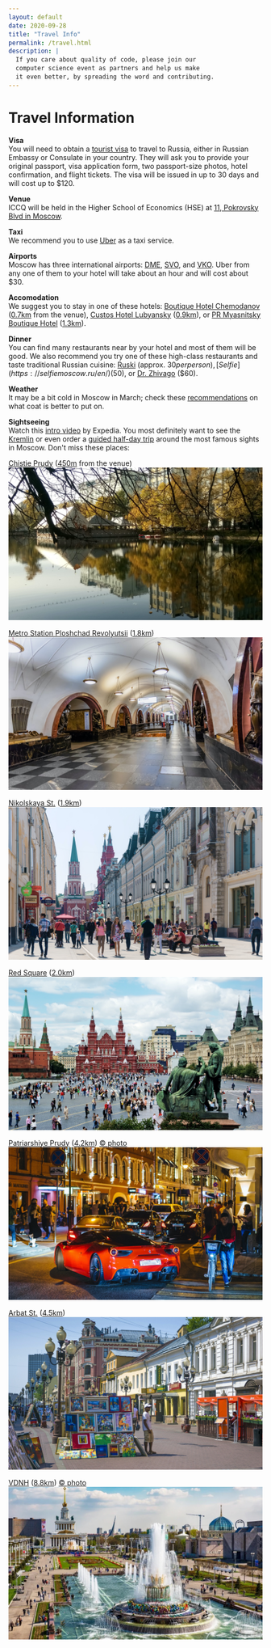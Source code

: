 ```yaml
---
layout: default
date: 2020-09-28
title: "Travel Info"
permalink: /travel.html
description: |
  If you care about quality of code, please join our
  computer science event as partners and help us make
  it even better, by spreading the word and contributing.
---
```


# Travel Information

**Visa**<br/>
You will need to obtain a [tourist visa](https://en.wikipedia.org/wiki/Visa_policy_of_Russia)
to travel to Russia, either in Russian Embassy or Consulate in your country.
They will ask you to provide
your original passport, visa application form, two passport-size photos,
hotel confirmation, and flight tickets.
The visa will be issued in up to 30 days and will cost up to $120.

**Venue**<br/>
ICCQ will be held in the Higher School of Economics (HSE)
at [11, Pokrovsky Blvd in Moscow](https://goo.gl/maps/B587C4Q8YdBZZ7WT9).

**Taxi**<br/>
We recommend you to use [Uber](https://www.uber.com/) as a taxi service.

**Airports**<br/>
Moscow has three international airports:
[DME](https://www.dme.ru/en/),
[SVO](https://www.svo.aero/en/main),
and
[VKO](http://www.vnukovo.ru/en/).
Uber from any one of them to your hotel will take about an hour
and will cost about $30.

**Accomodation**<br/>
We suggest you to stay in one of these hotels:
[Boutique Hotel Chemodanov](https://chemodanov-hotel.ru/en)
  ([0.7km](https://goo.gl/maps/2bU1BDmGiYgqS3GHA) from the venue),
[Custos Hotel Lubyansky](https://custoshotels.com/custos-hotel-lubyansky/?lang=en)
  ([0.9km](https://g.page/Custos-Lubyansky?share)),
or
[PR Myasnitsky Boutique Hotel](https://prhotelgroup.ru/en/)
  ([1.3km](https://goo.gl/maps/vNSj4qsSkkoag6vN9)).

**Dinner**<br/>
You can find many restaurants near by your hotel and most of them will be
good. We also recommend you try one of these high-class restaurants and taste
traditional Russian cuisine:
[Ruski](http://ruski.354group.com/en/) (approx. $30 per person),
[Selfie](https://selfiemoscow.ru/en/) ($50),
or
[Dr. Zhivago](https://drzhivago.ru/en/about) ($60).

**Weather**<br/>
It may be a bit cold in Moscow in March; check
these [recommendations](https://www.tripsavvy.com/moscow-in-march-weather-events-and-tips-1501814)
on what coat is better to put on.

**Sightseeing**<br/>
Watch this [intro video](https://www.youtube.com/watch?v=pnN2BNrSrXY) by Expedia.
You most definitely want to see the [Kremlin](https://en.wikipedia.org/wiki/Moscow_Kremlin)
or even order a [guided half-day trip](https://www.viator.com/Moscow-tours/Half-day-Tours/d5066-g12-c95)
around the most famous sights in Moscow. Don't miss these places:

[Chistie Prudy](https://en.wikipedia.org/wiki/Clean_Ponds)
([450m](https://goo.gl/maps/UZ4ymutEreZjEUPM9) from the venue)
![chistie-prudy](/images/city/chistie-prudy.jpg)

[Metro Station Ploshchad Revolyutsii](https://en.wikipedia.org/wiki/Ploshchad_Revolyutsii_%28Moscow_Metro%29)
([1.8km](https://goo.gl/maps/95uwV6GDtKCVZK8eA))
![ploshchad-revolyutsii](/images/city/ploshchad-revolyutsii.jpg)

[Nikolskaya St.](https://en.wikipedia.org/wiki/Nikolskaya_Street)
([1.9km](https://goo.gl/maps/auRUDXYy6SbMX7pg8))
![nikolskaya](/images/city/nikolskaya.jpg)

[Red Square](https://en.wikipedia.org/wiki/Red_Square)
([2.0km](https://goo.gl/maps/5MyW3nrzfm9mfECS7))
![red-square](/images/city/red-square.jpg)

[Patriarshiye Prudy](https://en.wikipedia.org/wiki/Patriarch_Ponds)
([4.2km](https://goo.gl/maps/5N3wqjdBFTdyoRiz6))
[&copy; photo](https://www.gazeta.ru/social/2017/07/28/10809524.shtml)
![patriarshiye-prudy](/images/city/patriarshiye-prudy.jpg)

[Arbat St.](https://en.wikipedia.org/wiki/Arbat_Street)
([4.5km](https://goo.gl/maps/paJ6UmW6StBmLZDM6))
![arbat](/images/city/arbat.jpg)

[VDNH](https://en.wikipedia.org/wiki/Exhibition_of_Achievements_of_National_Economy)
([8.8km](https://goo.gl/maps/BLMyZxsu1BUfJ8mi9))
[&copy; photo](https://zen.yandex.ru/media/sysoevfm/gde-est-na-vdnh-5d2e444ac49f2900aef436a2)
![vdnh](/images/city/vdnh.jpg)

